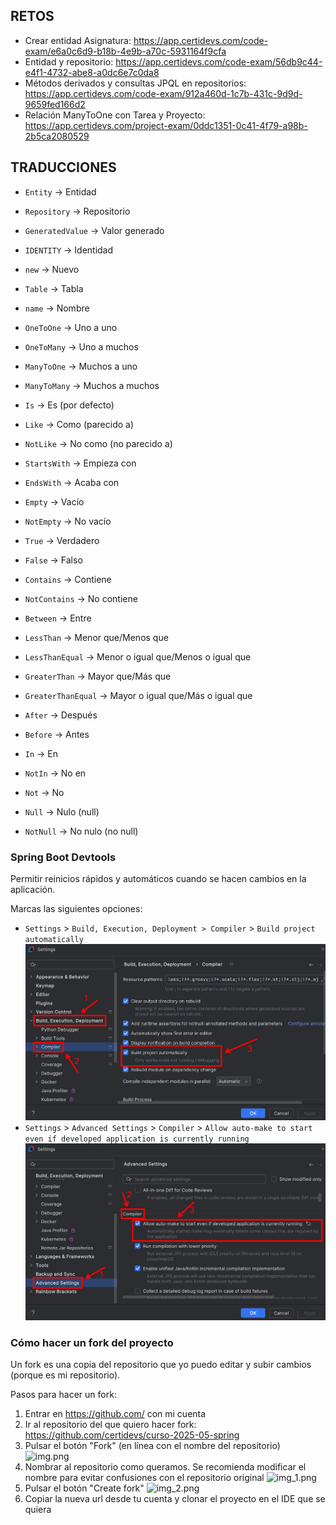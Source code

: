 ## RETOS

- Crear entidad Asignatura: https://app.certidevs.com/code-exam/e6a0c6d9-b18b-4e9b-a70c-5931164f9cfa
- Entidad y repositorio: https://app.certidevs.com/code-exam/56db9c44-e4f1-4732-abe8-a0dc6e7c0da8
- Métodos derivados y consultas JPQL en repositorios: https://app.certidevs.com/code-exam/912a460d-1c7b-431c-9d9d-9659fed166d2
- Relación ManyToOne con Tarea y Proyecto: https://app.certidevs.com/project-exam/0ddc1351-0c41-4f79-a98b-2b5ca2080529

## TRADUCCIONES

- `Entity` -> Entidad
- `Repository` -> Repositorio
- `GeneratedValue` -> Valor generado
- `IDENTITY` -> Identidad

- `new` -> Nuevo

- `Table` -> Tabla
- `name` -> Nombre

- `OneToOne` -> Uno a uno
- `OneToMany` -> Uno a muchos
- `ManyToOne` -> Muchos a uno
- `ManyToMany` -> Muchos a muchos

- `Is` -> Es (por defecto)
- `Like` -> Como (parecido a)
- `NotLike` -> No como (no parecido a)
- `StartsWith` -> Empieza con
- `EndsWith` -> Acaba con
- `Empty` -> Vacío
- `NotEmpty` -> No vacío
- `True` -> Verdadero
- `False` -> Falso
- `Contains` -> Contiene
- `NotContains` -> No contiene
- `Between` -> Entre
- `LessThan` -> Menor que/Menos que
- `LessThanEqual` -> Menor o igual que/Menos o igual que
- `GreaterThan` -> Mayor que/Más que
- `GreaterThanEqual` -> Mayor o igual que/Más o igual que
- `After` -> Después
- `Before` -> Antes
- `In` -> En
- `NotIn` -> No en
- `Not` -> No
- `Null` -> Nulo (null)
- `NotNull` -> No nulo (no null)


### Spring Boot Devtools
Permitir reinicios rápidos y automáticos cuando se hacen cambios en la aplicación.

Marcas las siguientes opciones:

- `Settings` > `Build, Execution, Deployment > Compiler` > `Build project automatically`
    ![img_3.png](img_3.png)
- `Settings` > `Advanced Settings` > `Compiler` > `Allow auto-make to start even if developed application is currently running`
    ![img_4.png](img_4.png)


### Cómo hacer un fork del proyecto

Un fork es una copia del repositorio que yo puedo editar y subir cambios (porque es mi repositorio).

Pasos para hacer un fork:

1. Entrar en https://github.com/ con mi cuenta
2. Ir al repositorio del que quiero hacer fork: https://github.com/certidevs/curso-2025-05-spring
3. Pulsar el botón "Fork" (en línea con el nombre del repositorio)
![img.png](img.png)
4. Nombrar al repositorio como queramos. Se recomienda modificar el nombre para evitar confusiones con el repositorio original
![img_1.png](img_1.png)
5. Pulsar el botón "Create fork"
![img_2.png](img_2.png)
6. Copiar la nueva url desde tu cuenta y clonar el proyecto en el IDE que se quiera
